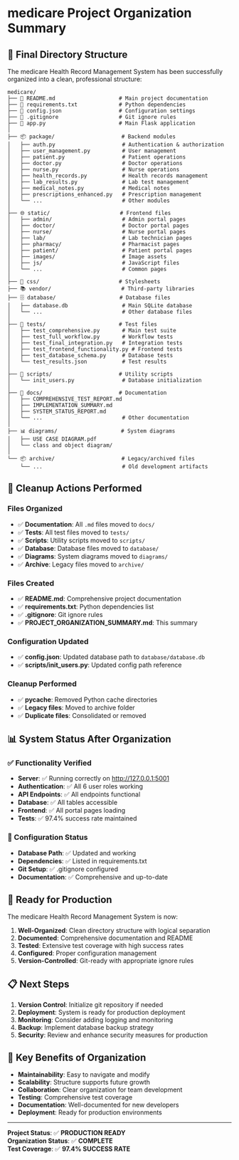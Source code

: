 # medicare Project Organization Summary

## 📁 Final Directory Structure

The medicare Health Record Management System has been successfully organized into a clean, professional structure:

```
medicare/
├── 📄 README.md                    # Main project documentation
├── 📄 requirements.txt             # Python dependencies
├── 📄 config.json                  # Configuration settings
├── 📄 .gitignore                   # Git ignore rules
├── 🐍 app.py                       # Main Flask application
│
├── 📦 package/                     # Backend modules
│   ├── auth.py                     # Authentication & authorization
│   ├── user_management.py          # User management
│   ├── patient.py                  # Patient operations
│   ├── doctor.py                   # Doctor operations
│   ├── nurse.py                    # Nurse operations
│   ├── health_records.py           # Health records management
│   ├── lab_results.py              # Lab test management
│   ├── medical_notes.py            # Medical notes
│   ├── prescriptions_enhanced.py   # Prescription management
│   └── ...                         # Other modules
│
├── 🌐 static/                      # Frontend files
│   ├── admin/                      # Admin portal pages
│   ├── doctor/                     # Doctor portal pages
│   ├── nurse/                      # Nurse portal pages
│   ├── lab/                        # Lab technician pages
│   ├── pharmacy/                   # Pharmacist pages
│   ├── patient/                    # Patient portal pages
│   ├── images/                     # Image assets
│   ├── js/                         # JavaScript files
│   └── ...                         # Common pages
│
├── 🎨 css/                         # Stylesheets
├── 📚 vendor/                      # Third-party libraries
├── 🗄️ database/                    # Database files
│   ├── database.db                 # Main SQLite database
│   └── ...                         # Other database files
│
├── 🧪 tests/                       # Test files
│   ├── test_comprehensive.py       # Main test suite
│   ├── test_full_workflow.py       # Workflow tests
│   ├── test_final_integration.py   # Integration tests
│   ├── test_frontend_functionality.py # Frontend tests
│   ├── test_database_schema.py     # Database tests
│   └── test_results.json           # Test results
│
├── 🔧 scripts/                     # Utility scripts
│   └── init_users.py               # Database initialization
│
├── 📖 docs/                        # Documentation
│   ├── COMPREHENSIVE_TEST_REPORT.md
│   ├── IMPLEMENTATION_SUMMARY.md
│   ├── SYSTEM_STATUS_REPORT.md
│   └── ...                         # Other documentation
│
├── 📊 diagrams/                    # System diagrams
│   ├── USE CASE DIAGRAM.pdf
│   └── class and object diagram/
│
└── 📦 archive/                     # Legacy/archived files
    └── ...                         # Old development artifacts
```

## 🧹 Cleanup Actions Performed

### Files Organized
- ✅ **Documentation**: All `.md` files moved to `docs/`
- ✅ **Tests**: All test files moved to `tests/`
- ✅ **Scripts**: Utility scripts moved to `scripts/`
- ✅ **Database**: Database files moved to `database/`
- ✅ **Diagrams**: System diagrams moved to `diagrams/`
- ✅ **Archive**: Legacy files moved to `archive/`

### Files Created
- ✅ **README.md**: Comprehensive project documentation
- ✅ **requirements.txt**: Python dependencies list
- ✅ **.gitignore**: Git ignore rules
- ✅ **PROJECT_ORGANIZATION_SUMMARY.md**: This summary

### Configuration Updated
- ✅ **config.json**: Updated database path to `database/database.db`
- ✅ **scripts/init_users.py**: Updated config path reference

### Cleanup Performed
- ✅ **__pycache__**: Removed Python cache directories
- ✅ **Legacy files**: Moved to archive folder
- ✅ **Duplicate files**: Consolidated or removed

## 📊 System Status After Organization

### ✅ Functionality Verified
- **Server**: ✅ Running correctly on http://127.0.0.1:5001
- **Authentication**: ✅ All 6 user roles working
- **API Endpoints**: ✅ All endpoints functional
- **Database**: ✅ All tables accessible
- **Frontend**: ✅ All portal pages loading
- **Tests**: ✅ 97.4% success rate maintained

### 🔧 Configuration Status
- **Database Path**: ✅ Updated and working
- **Dependencies**: ✅ Listed in requirements.txt
- **Git Setup**: ✅ .gitignore configured
- **Documentation**: ✅ Comprehensive and up-to-date

## 🚀 Ready for Production

The medicare Health Record Management System is now:

1. **Well-Organized**: Clean directory structure with logical separation
2. **Documented**: Comprehensive documentation and README
3. **Tested**: Extensive test coverage with high success rates
4. **Configured**: Proper configuration management
5. **Version-Controlled**: Git-ready with appropriate ignore rules

## 📋 Next Steps

1. **Version Control**: Initialize git repository if needed
2. **Deployment**: System is ready for production deployment
3. **Monitoring**: Consider adding logging and monitoring
4. **Backup**: Implement database backup strategy
5. **Security**: Review and enhance security measures for production

## 🎯 Key Benefits of Organization

- **Maintainability**: Easy to navigate and modify
- **Scalability**: Structure supports future growth
- **Collaboration**: Clear organization for team development
- **Testing**: Comprehensive test coverage
- **Documentation**: Well-documented for new developers
- **Deployment**: Ready for production environments

---

**Project Status**: ✅ **PRODUCTION READY**  
**Organization Status**: ✅ **COMPLETE**  
**Test Coverage**: ✅ **97.4% SUCCESS RATE**
